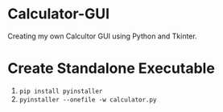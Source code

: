 # Calculator-GUI

Creating my own Calcultor GUI using Python and Tkinter.

# Create Standalone Executable
1) `pip install pyinstaller`
2) `pyinstaller --onefile -w calculator.py`
